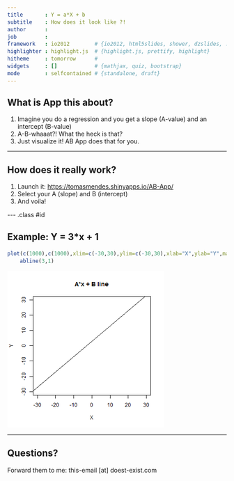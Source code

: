 ```yaml
---
title       : Y = a*X + b
subtitle    : How does it look like ?!
author      :
job         : 
framework   : io2012        # {io2012, html5slides, shower, dzslides, ...}
highlighter : highlight.js  # {highlight.js, prettify, highlight}
hitheme     : tomorrow      # 
widgets     : []            # {mathjax, quiz, bootstrap}
mode        : selfcontained # {standalone, draft}
---
```


## What is App this about?

1. Imagine you do a regression and you get a slope (A-value) and an intercept (B-value)
2. A-B-whaaat?! What the heck is that?
3. Just visualize it! AB App does that for you.

---

## How does it really work?

1. Launch it: https://tomasmendes.shinyapps.io/AB-App/
2. Select your A (slope) and B (intercept)
3. And voila! 

--- .class #id 

## Example: Y = 3*x + 1


```r
plot(c(1000),c(1000),xlim=c(-30,30),ylim=c(-30,30),xlab="X",ylab="Y",main="A*x + B line")
    abline(3,1)
```

![plot of chunk unnamed-chunk-1](assets/fig/unnamed-chunk-1.png) 

---

## Questions?

Forward them to me: this-email [at] doest-exist.com
